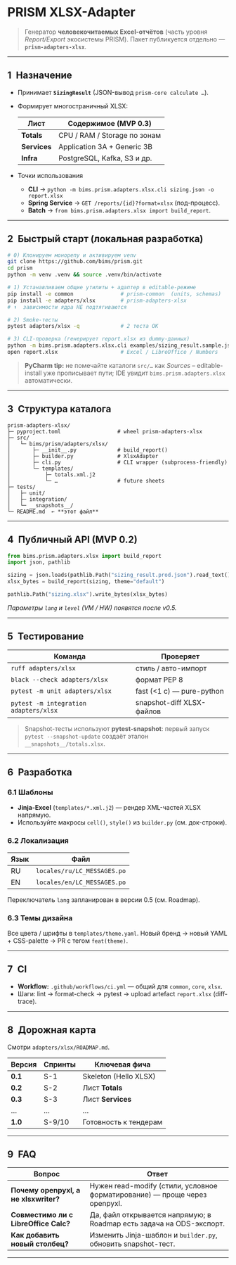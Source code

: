 # **PRISM XLSX-Adapter**

> Генератор **человекочитаемых Excel-отчётов** (часть уровня *Report/Export*
> экосистемы PRISM). Пакет публикуется отдельно — **`prism-adapters-xlsx`**.

---

## 1 Назначение

* Принимает **`SizingResult`** (JSON-вывод `prism-core calculate …`).

* Формирует многостраничный XLSX:

  | Лист         | Содержимое (MVP 0.3)         |
  | ------------ | ---------------------------- |
  | **Totals**   | CPU / RAM / Storage по зонам |
  | **Services** | Application 3A + Generic 3B  |
  | **Infra**    | PostgreSQL, Kafka, S3 и др.  |

* Точки использования

  * **CLI** → `python -m bims.prism.adapters.xlsx.cli sizing.json -o report.xlsx`
  * **Spring Service** → `GET /reports/{id}?format=xlsx` (под-процесс).
  * **Batch** → `from bims.prism.adapters.xlsx import build_report`.

---

## 2 Быстрый старт (локальная разработка)

```bash
# 0) Клонируем монорепу и активируем venv
git clone https://github.com/bims/prism.git
cd prism
python -m venv .venv && source .venv/bin/activate

# 1) Устанавливаем общие утилиты + адаптер в editable-режиме
pip install -e common               # prism-common  (units, schemas)
pip install -e adapters/xlsx        # prism-adapters-xlsx
# ⬆️  зависимости ядра НЕ подтягиваются

# 2) Smoke-тесты
pytest adapters/xlsx -q             # 2 теста OK

# 3) CLІ‐проверка (генерирует report.xlsx из dummy-данных)
python -m bims.prism.adapters.xlsx.cli examples/sizing_result.sample.json
open report.xlsx                    # Excel / LibreOffice / Numbers
```

> **PyCharm tip:** не помечайте каталоги `src/…` как *Sources* – editable-install
> уже прописывает пути; IDE увидит `bims.prism.adapters.xlsx` автоматически.

---

## 3 Структура каталога

```text
prism-adapters-xlsx/
├─ pyproject.toml                  # wheel prism-adapters-xlsx
├─ src/
│   └─ bims/prism/adapters/xlsx/
│       ├─ __init__.py             # build_report()
│       ├─ builder.py              # XlsxAdapter
│       ├─ cli.py                  # CLI wrapper (subprocess-friendly)
│       └─ templates/
│           ├─ totals.xml.j2
│           └─ …                   # future sheets
├─ tests/
│   ├─ unit/
│   ├─ integration/
│   └─ __snapshots__/
└─ README.md  ← **этот файл**
```

---

## 4 Публичный API (MVP 0.2)

```python
from bims.prism.adapters.xlsx import build_report
import json, pathlib

sizing = json.loads(pathlib.Path("sizing_result.prod.json").read_text())
xlsx_bytes = build_report(sizing, theme="default")

pathlib.Path("sizing.xlsx").write_bytes(xlsx_bytes)
```

*Параметры `lang` и `level` (VM / HW) появятся после v0.5.*

---

## 5 Тестирование

| Команда                               | Проверяет                 |
| ------------------------------------- | ------------------------- |
| `ruff adapters/xlsx`                  | стиль / авто-импорт       |
| `black --check adapters/xlsx`         | формат PEP 8              |
| `pytest -m unit adapters/xlsx`        | fast (<1 с) — pure-python |
| `pytest -m integration adapters/xlsx` | snapshot-diff XLSX-файлов |

> Snapshot-тесты используют **pytest-snapshot**: первый запуск
> `pytest --snapshot-update` создаёт эталон `__snapshots__/totals.xlsx`.

---

## 6 Разработка

### 6.1 Шаблоны

* **Jinja-Excel** (`templates/*.xml.j2`) — рендер XML-частей XLSX напрямую.
* Используйте макросы `cell()`, `style()` из `builder.py` (см. док-строки).

### 6.2 Локализация

| Язык | Файл                        |
| ---- | --------------------------- |
| RU   | `locales/ru/LC_MESSAGES.po` |
| EN   | `locales/en/LC_MESSAGES.po` |

Переключатель `lang` запланирован в версии 0.5 (см. Roadmap).

### 6.3 Темы дизайна

Все цвета / шрифты в `templates/theme.yaml`.
Новый бренд → новый YAML + CSS-palette → PR с тегом `feat(theme)`.

---

## 7 CI

* **Workflow:** `.github/workflows/ci.yml` — общий для `common`, `core`, `xlsx`.
* Шаги: lint → format-check → pytest → upload artefact `report.xlsx` (diff-trace).

---

## 8 Дорожная карта

Смотри `adapters/xlsx/ROADMAP.md`.

| Версия  | Спринты | Ключевая фича         |
| ------- | ------- | --------------------- |
| **0.1** | S-1     | Skeleton (Hello XLSX) |
| **0.2** | S-2     | Лист **Totals**       |
| **0.3** | S-3     | Лист **Services**     |
| …       | …       | …                     |
| **1.0** | S-9/10  | Готовность к тендерам |

---

## 9 FAQ

| Вопрос                                | Ответ                                                                      |
| ------------------------------------- | -------------------------------------------------------------------------- |
| **Почему openpyxl, а не xlsxwriter?** | Нужен read-modify (стили, условное форматирование) — проще через openpyxl. |
| **Совместимо ли с LibreOffice Calc?** | Да, файл открывается напрямую; в Roadmap есть задача на ODS-экспорт.       |
| **Как добавить новый столбец?**       | Изменить Jinja-шаблон и `builder.py`, обновить snapshot-тест.              |

---
